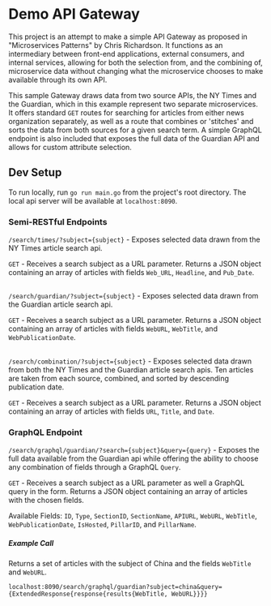 # Demo API Gateway
This project is an attempt to make a simple API Gateway as proposed in "Microservices Patterns" by Chris Richardson. It functions as an intermediary between front-end applications, external consumers, and internal services, allowing for both the selection from, and the combining of, microservice data without changing what the microservice chooses to make available through its own API. 

This sample Gateway draws data from two source APIs, the NY Times and the Guardian, which in this example represent two separate microservices. It offers standard `GET` routes for searching for articles from either news organization separately, as well as a route that combines or 'stitches' and sorts the data from both sources for a given search term. A simple GraphQL endpoint is also included that exposes the full data of the Guardian API and allows for custom attribute selection.

## Dev Setup

To run locally, run `go run main.go` from the project's root directory. The local api server will be available at `localhost:8090`.

### Semi-RESTful Endpoints
`/search/times/?subject={subject}` - Exposes selected data drawn from the NY Times article search api.

`GET` - Receives a search subject as a URL parameter. Returns a JSON object containing an array of articles with fields `Web_URL`, `Headline`, and `Pub_Date`.

##

`/search/guardian/?subject={subject}` - Exposes selected data drawn from the Guardian article search api.

`GET` - Receives a search subject as a URL parameter. Returns a JSON object containing an array of articles with fields `WebURL`, `WebTitle`, and `WebPublicationDate`.

##

`/search/combination/?subject={subject}` - Exposes selected data drawn from both the NY Times and the Guardian article search apis. Ten articles are taken from each source, combined, and sorted by descending publication date.

`GET` - Receives a search subject as a URL parameter. Returns a JSON object containing an array of articles with fields `URL`, `Title`, and `Date`.

### GraphQL Endpoint

`/search/graphql/guardian/?search={subject}&query={query}` - Exposes the full data available from the Guardian api while offering the ability to choose any combination of fields through a GraphQL `Query`.

`GET` - Receives a search subject as a URL parameter as well a GraphQL query in the form. Returns a JSON object containing an array of articles with the chosen fields.

Available Fields: `ID`, `Type`, `SectionID`, `SectionName`, `APIURL`, `WebURL`, `WebTitle`, `WebPublicationDate`, `IsHosted`, `PillarID`, and `PillarName`.


##### Example Call
Returns a set of articles with the subject of China and the fields `WebTitle` and `WebURL`.
```
localhost:8090/search/graphql/guardian?subject=china&query={ExtendedResponse{response{results{WebTitle, WebURL}}}}
```

